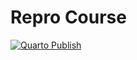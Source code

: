 # Repro Course

[![Quarto Publish](https://github.com/lnnrtwttkhn/version-control-course-audictive-2025/actions/workflows/publish.yml/badge.svg)](https://github.com/lnnrtwttkhn/version-control-course-audictive-2025/actions/workflows/publish.yml)
